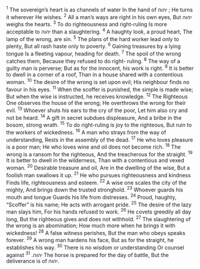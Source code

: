 <sup>1</sup> The sovereign’s heart is as channels of water In the hand of יהוה ; He turns it wherever He wishes.
<sup>2</sup> All a man’s ways are right in his own eyes, But יהוה weighs the hearts.
<sup>3</sup> To do righteousness and right-ruling Is more acceptable to יהוה than a slaughtering.
<sup>4</sup> A haughty look, a proud heart, The lamp of the wrong, are sin.
<sup>5</sup> The plans of the hard worker lead only to plenty, But all rash haste only to poverty.
<sup>6</sup> Gaining treasures by a lying tongue Is a fleeting vapour, heading for death.
<sup>7</sup> The spoil of the wrong catches them, Because they refused to do right- ruling.
<sup>8</sup> The way of a guilty man is perverse; But as for the innocent, his work is right.
<sup>9</sup> It is better to dwell in a corner of a roof, Than in a house shared with a contentious woman.
<sup>10</sup> The desire of the wrong is set upon evil; His neighbour finds no favour in his eyes.
<sup>11</sup> When the scoffer is punished, the simple is made wise; But when the wise is instructed, he receives knowledge.
<sup>12</sup> The Righteous One observes the house of the wrong; He overthrows the wrong for their evil.
<sup>13</sup> Whoever shuts his ears to the cry of the poor, Let him also cry and not be heard.
<sup>14</sup> A gift in secret subdues displeasure, And a bribe in the bosom, strong wrath.
<sup>15</sup> To do right-ruling is joy to the righteous, But ruin to the workers of wickedness.
<sup>16</sup> A man who strays from the way of understanding, Rests in the assembly of the dead.
<sup>17</sup> He who loves pleasure is a poor man; He who loves wine and oil does not become rich.
<sup>18</sup> The wrong is a ransom for the righteous, And the treacherous for the straight.
<sup>19</sup> It is better to dwell in the wilderness, Than with a contentious and vexed woman.
<sup>20</sup> Desirable treasure and oil, Are in the dwelling of the wise, But a foolish man swallows it up.
<sup>21</sup> He who pursues righteousness and kindness Finds life, righteousness and esteem.
<sup>22</sup> A wise one scales the city of the mighty, And brings down the trusted stronghold.
<sup>23</sup> Whoever guards his mouth and tongue Guards his life from distresses.
<sup>24</sup> Proud, haughty, “Scoffer” is his name; He acts with arrogant pride.
<sup>25</sup> The desire of the lazy man slays him, For his hands refused to work.
<sup>26</sup> He covets greedily all day long, But the righteous gives and does not withhold.
<sup>27</sup> The slaughtering of the wrong is an abomination; How much more when he brings it with wickedness!
<sup>28</sup> A false witness perishes, But the man who obeys speaks forever.
<sup>29</sup> A wrong man hardens his face, But as for the straight, he establishes his way.
<sup>30</sup> There is no wisdom or understanding Or counsel against יהוה.
<sup>31</sup> The horse is prepared for the day of battle, But the deliverance is of יהוה.
